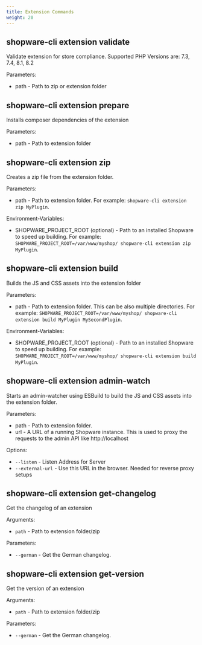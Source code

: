 ```yaml
---
title: Extension Commands
weight: 20
---
```


## shopware-cli extension validate

Validate extension for store compliance. Supported PHP Versions are: 7.3, 7.4, 8.1, 8.2

Parameters:

* path - Path to zip or extension folder


## shopware-cli extension prepare

Installs composer dependencies of the extension

Parameters:

* path - Path to extension folder


## shopware-cli extension zip

Creates a zip file from the extension folder.

Parameters:

* path - Path to extension folder. For example: `shopware-cli extension zip MyPlugin`.

Environment-Variables:

* SHOPWARE_PROJECT_ROOT (optional) - Path to an installed Shopware to speed up building. For example: `SHOPWARE_PROJECT_ROOT=/var/www/myshop/ shopware-cli extension zip MyPlugin`.


## shopware-cli extension build

Builds the JS and CSS assets into the extension folder

Parameters:

* path - Path to extension folder. This can be also multiple directories. For example: `SHOPWARE_PROJECT_ROOT=/var/www/myshop/ shopware-cli extension build MyPlugin MySecondPlugin`.

Environment-Variables:

* SHOPWARE_PROJECT_ROOT (optional) - Path to an installed Shopware to speed up building. For example: `SHOPWARE_PROJECT_ROOT=/var/www/myshop/ shopware-cli extension build MyPlugin`.


## shopware-cli extension admin-watch

Starts an admin-watcher using ESBuild to build the JS and CSS assets into the extension folder.

Parameters:

* path - Path to extension folder.
* url - A URL of a running Shopware instance. This is used to proxy the requests to the admin API like http://localhost

Options:

* `--listen` - Listen Address for Server
* `--external-url` - Use this URL in the browser. Needed for reverse proxy setups

## shopware-cli extension get-changelog

Get the changelog of an extension

Arguments:

* `path` - Path to extension folder/zip

Parameters:

* `--german` - Get the German changelog.

## shopware-cli extension get-version

Get the version of an extension

Arguments:

* `path` - Path to extension folder/zip

Parameters:

* `--german` - Get the German changelog.